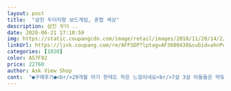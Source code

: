 ```yaml
---
layout: post 
title:  "삼진 두더지왕 보드게임, 혼합 색상" 
description: 삼진 두더 ..
date: 2020-06-21 17:10:59 
img: https://static.coupangcdn.com/image/retail/images/2018/11/20/14/2/6be6e96a-4561-4aa2-970e-496aaaea418a.jpg 
linkUrl: https://link.coupang.com/re/AFFSDP?lptag=AF3600438&subid=ahnPublicAsk&pageKey=159910886&itemId=459110442&vendorItemId=4140062127&traceid=V0-113-9efa900311cff614 
categories: [1020] 
color: A57F92 
price: 22760 
author: Ask View Shop 
cont:  "●구매후기●<br/>29개월 아기 한테도 작은 느낌이네요<br/>7살 3살 아들들은 딱맞네요 둘째는 아직 할줄몰라서 손으로도 누르고 소리나는걸 더 재밋어하네요<br/>8살부터라고 되있지만 충분히 어린친구들도 좋아할만큼 단순해요  첨엔 한개씩 하다가 두개씩도 나오고 속도도 점점빨라지고 하는데 잘하지 못해도 아이들은 누르면서 불빛도 나고 소리나고 그런게 재미잖아요 이걸로 우리 미운 7살 아들 스트레스나 풀려서 짜증덜내면 좋겠네요 ㅎ 받자마자 지금 한30분을 집중해서 하는데 나름 잇템이 되었어요 ㅎ 가격도 착하고 고생하시는 쿠팡맨덕에 파손없이 너무 잘받았어요 ㅎ<br/>●가격 <br/> - 24,900원<br/>●구성품 <br/> - 본체 + 뿅망치<br/>●배송비 <br/> -무료로켓배송<br/>●사용방법 <br/> - 시간이 흐름에따라 불빛의 속도가 점점 빨라집니다<br/>●상품명 <br/> - 삼진 두더지왕 보드게임<br/>건전지가 들어있었으면 좋지 않았을까요<br/>건전지는3개가 들어가는데 건전지 안들어있어요<br/>게임기인데 배송되면 바로 해보고싶은게 사람심리인것을<br/>게임중 단계마다 5회 타격실패시 게임종료됩니다<br/>구입했는데  완전 대성공이에요<br/>그나저나 코로나 얼른지나가서 아이들과 뛰어놀고 싶네요<br/>그리고 세개  위아래 튀어나온거보고 넣으시고<br/>나중에는 더빨라져서  눈이 휙휙 돌아가요^^<br/>느릴줄알았는데 뒤로가면서 제법빨라요^^<br/>단계가 바뀌기 10초전에는 2개의 두더지에 불빛이 들어옵니다<br/>두더지를연달아 잘맞추면  추임새가 신나게나와서 더신나네요<br/>두들기며 스트레스풀고 재미있어하네요<br/>두아들이 서로 하겠다고 싸우네요 .<br/>.<br/>3살짜리는 말도 못하는데 징징 울면서 달라고 하네요 ㅎㅎㅎ<br/>딱맞는게있어야  돌아가더라구요<br/>딱맞으니  술술 돌아가고 옆에보심  튀어나온거 누르고 동시에  건전지 뚜껑 여심되요<br/>망치용이아니라 불빛 소리 점수까지 나오니 좋아하네요<br/>모두 가정에 아무탈없이 무사히 지나가길바랍니다 ^^<br/>뭣모르고 처음할때는 와 느려도 재있다 인데<br/>바이러스때문에  학원도못가고 바깥출입도못해서<br/>병원에입원한 울애기는 할꺼없어서 심심해하고 지루해했는데<br/>사시면  후회없으실듯요<br/>사진에보시면 일자 드라이버요^^<br/>아 나사돌리기가 쬐끔 힘들었어요<br/>아 진짜 미치겠어요너무<br/>아기도 잘 가지고노는데 음량조절이 됐으면 더 좋았겠다 싶어요<br/>아쉬운점이 망치가 작아요<br/>아직 하는방법은 잘 모르지만 막두들기고<br/>애들 하루종일 까르르 까르르<br/>어여사보세요!<br/>열심히 두들기는 29개월 아기위해 구매했어요<br/>오래해서 익숙해 지다보면 앞부분이 느려서 재미가 덜합니다<br/>오자마자 뜯고 나사돌리고<br/>온 누르고 스타트누르심되요<br/>은근히 승부욕이 생겨서 좋네요<br/>음량이 조절이안되요<br/>작지만 두더지가 나왔다 들어갔다하고<br/>재미나네요♡<br/>저녁에 신랑이랑 둘이 치킨걸고 해봐야겠어요<br/>저도 자꾸웃음이 나더라구요<br/>저도 힘들고 앞으로 2주는 더 방콕일꺼같아 구매했는데<br/>저처럼 애들이랑 뭐할까 하시는분은<br/>저희부부는 이걸로내기합니다ㅎㅎ<br/>점수가나오니 더재미나요 ㅋㅋ<br/>참고로  초등 고학년 저학년입니다^^<br/>참고로 건전지는 AA3개이고 건전지함에 맞는 드라이버가 없어 고생좀 했어요 ㅠㅠ 고정도 단단히되어있어서 전좀 힘들었어요 그래도 뽁뽁이 없이 왔는데 고정이 잘되어있어서 움직임이 없어서 파손되지 않았다고 생각해서 이점은 힘들었어도 맘에듭니다 ㅎ<br/>처음 시작에는 너무느려요 단계가 올라갈때 빨라지는데<br/>친한 친구들  놀러와도 애들 이것만가지고 놀아도 몇시간은 할듯해요<br/>코로나땜에 방콕한지 일주일째 아이들도 힘들고<br/>크기도 아이들하기 딱적당하고 어른인 제가 잡기엔 망치가 좀작아서 어설퍼져요<br/>혈기왕성한 두아들맘입니다 ㅎ<br/>" 
---
```

